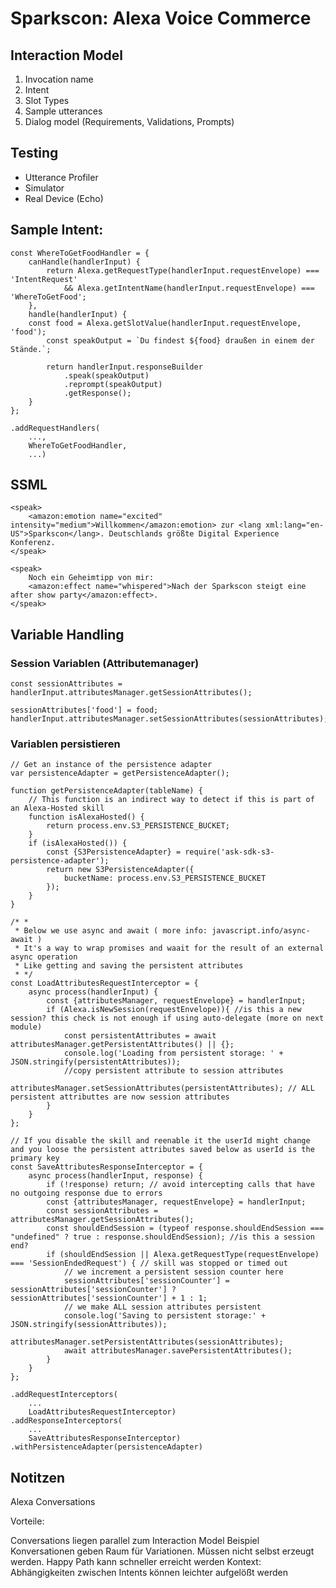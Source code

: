 # Sparkscon: Alexa Voice Commerce

## Interaction Model
1. Invocation name
2. Intent
3. Slot Types
4. Sample utterances
5. Dialog model (Requirements, Validations, Prompts)
   
## Testing
- Utterance Profiler
- Simulator
- Real Device (Echo)
  
## Sample Intent:

```
const WhereToGetFoodHandler = {
    canHandle(handlerInput) {
        return Alexa.getRequestType(handlerInput.requestEnvelope) === 'IntentRequest'
            && Alexa.getIntentName(handlerInput.requestEnvelope) === 'WhereToGetFood';
    },
    handle(handlerInput) {
	const food = Alexa.getSlotValue(handlerInput.requestEnvelope, 'food');
        const speakOutput = `Du findest ${food} draußen in einem der Stände.`;

        return handlerInput.responseBuilder
            .speak(speakOutput)
            .reprompt(speakOutput)
            .getResponse();
    }
};
```

```
.addRequestHandlers(
	...,
	WhereToGetFoodHandler,
	...)
```

## SSML
```
<speak>    
	<amazon:emotion name="excited" intensity="medium">Willkommen</amazon:emotion> zur <lang xml:lang="en-US">Sparkscon</lang>. Deutschlands größte Digital Experience Konferenz.
</speak> 
```

```
<speak>   
    Noch ein Geheimtipp von mir: 
    <amazon:effect name="whispered">Nach der Sparkscon steigt eine after show party</amazon:effect>.
</speak>
```
## Variable Handling

### Session Variablen (Attributemanager)
```
const sessionAttributes = handlerInput.attributesManager.getSessionAttributes();

sessionAttributes['food'] = food;
handlerInput.attributesManager.setSessionAttributes(sessionAttributes);
```

### Variablen persistieren
```
// Get an instance of the persistence adapter
var persistenceAdapter = getPersistenceAdapter();

function getPersistenceAdapter(tableName) {
    // This function is an indirect way to detect if this is part of an Alexa-Hosted skill
    function isAlexaHosted() {
        return process.env.S3_PERSISTENCE_BUCKET;
    }
    if (isAlexaHosted()) {
        const {S3PersistenceAdapter} = require('ask-sdk-s3-persistence-adapter');
        return new S3PersistenceAdapter({
            bucketName: process.env.S3_PERSISTENCE_BUCKET
        });
    }
}
```

```
/* *
 * Below we use async and await ( more info: javascript.info/async-await )
 * It's a way to wrap promises and waait for the result of an external async operation
 * Like getting and saving the persistent attributes
 * */
const LoadAttributesRequestInterceptor = {
    async process(handlerInput) {
        const {attributesManager, requestEnvelope} = handlerInput;
        if (Alexa.isNewSession(requestEnvelope)){ //is this a new session? this check is not enough if using auto-delegate (more on next module)
            const persistentAttributes = await attributesManager.getPersistentAttributes() || {};
            console.log('Loading from persistent storage: ' + JSON.stringify(persistentAttributes));
            //copy persistent attribute to session attributes
            attributesManager.setSessionAttributes(persistentAttributes); // ALL persistent attributtes are now session attributes
        }
    }
};

// If you disable the skill and reenable it the userId might change and you loose the persistent attributes saved below as userId is the primary key
const SaveAttributesResponseInterceptor = {
    async process(handlerInput, response) {
        if (!response) return; // avoid intercepting calls that have no outgoing response due to errors
        const {attributesManager, requestEnvelope} = handlerInput;
        const sessionAttributes = attributesManager.getSessionAttributes();
        const shouldEndSession = (typeof response.shouldEndSession === "undefined" ? true : response.shouldEndSession); //is this a session end?
        if (shouldEndSession || Alexa.getRequestType(requestEnvelope) === 'SessionEndedRequest') { // skill was stopped or timed out
            // we increment a persistent session counter here
            sessionAttributes['sessionCounter'] = sessionAttributes['sessionCounter'] ? sessionAttributes['sessionCounter'] + 1 : 1;
            // we make ALL session attributes persistent
            console.log('Saving to persistent storage:' + JSON.stringify(sessionAttributes));
            attributesManager.setPersistentAttributes(sessionAttributes);
            await attributesManager.savePersistentAttributes();
        }
    }
};
```

```
.addRequestInterceptors(
	...
	LoadAttributesRequestInterceptor)
.addResponseInterceptors(
  	...
	SaveAttributesResponseInterceptor)
.withPersistenceAdapter(persistenceAdapter)
```



## Notitzen

Alexa Conversations

Vorteile:

Conversations liegen parallel zum Interaction Model
Beispiel Konversationen geben Raum für Variationen. Müssen nicht selbst erzeugt werden.
Happy Path kann schneller erreicht werden
Kontext: Abhängigkeiten zwischen Intents können leichter aufgelößt werden

